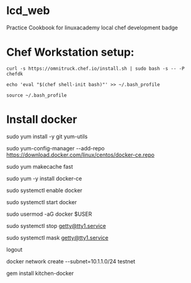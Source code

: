 # lcd_web
Practice Cookbook for linuxacademy local chef development badge

# Chef Workstation setup:
`curl -s https://omnitruck.chef.io/install.sh | sudo bash -s -- -P chefdk`

`echo 'eval "$(chef shell-init bash)"' >> ~/.bash_profile`

`source ~/.bash_profile`

# Install docker
sudo yum install -y git yum-utils

sudo yum-config-manager --add-repo https://download.docker.com/linux/centos/docker-ce.repo

sudo yum makecache fast

sudo yum -y install docker-ce

sudo systemctl enable docker

sudo systemctl start docker

sudo usermod -aG docker $USER

sudo systemctl stop getty@tty1.service

sudo systemctl mask getty@tty1.service

logout

docker network create --subnet=10.1.1.0/24 testnet

gem install kitchen-docker
